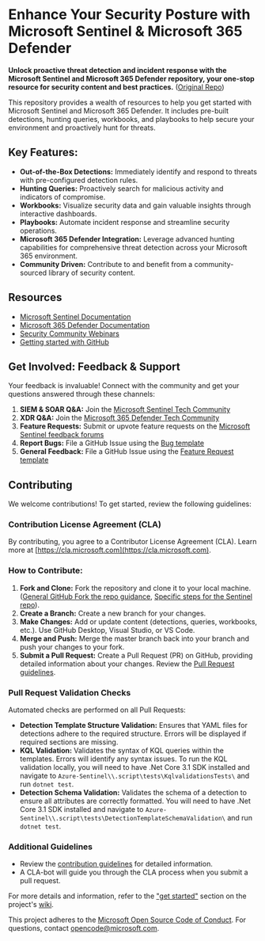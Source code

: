 # Enhance Your Security Posture with Microsoft Sentinel & Microsoft 365 Defender

**Unlock proactive threat detection and incident response with the Microsoft Sentinel and Microsoft 365 Defender repository, your one-stop resource for security content and best practices.** ([Original Repo](https://github.com/Azure/Azure-Sentinel))

This repository provides a wealth of resources to help you get started with Microsoft Sentinel and Microsoft 365 Defender.  It includes pre-built detections, hunting queries, workbooks, and playbooks to help secure your environment and proactively hunt for threats.

## Key Features:

*   **Out-of-the-Box Detections:**  Immediately identify and respond to threats with pre-configured detection rules.
*   **Hunting Queries:** Proactively search for malicious activity and indicators of compromise.
*   **Workbooks:**  Visualize security data and gain valuable insights through interactive dashboards.
*   **Playbooks:**  Automate incident response and streamline security operations.
*   **Microsoft 365 Defender Integration:** Leverage advanced hunting capabilities for comprehensive threat detection across your Microsoft 365 environment.
*   **Community Driven:** Contribute to and benefit from a community-sourced library of security content.

## Resources

*   [Microsoft Sentinel Documentation](https://go.microsoft.com/fwlink/?linkid=2073774&clcid=0x409)
*   [Microsoft 365 Defender Documentation](https://docs.microsoft.com/microsoft-365/security/defender/microsoft-365-defender?view=o365-worldwide)
*   [Security Community Webinars](https://aka.ms/securitywebinars)
*   [Getting started with GitHub](https://help.github.com/en#dotcom)

## Get Involved: Feedback & Support

Your feedback is invaluable!  Connect with the community and get your questions answered through these channels:

1.  **SIEM & SOAR Q&A:**  Join the [Microsoft Sentinel Tech Community](https://techcommunity.microsoft.com/t5/microsoft-sentinel/bd-p/MicrosoftSentinel)
2.  **XDR Q&A:**  Join the [Microsoft 365 Defender Tech Community](https://techcommunity.microsoft.com/t5/microsoft-365-defender/bd-p/MicrosoftThreatProtection)
3.  **Feature Requests:** Submit or upvote feature requests on the [Microsoft Sentinel feedback forums](https://feedback.azure.com/d365community/forum/37638d17-0625-ec11-b6e6-000d3a4f07b8)
4.  **Report Bugs:**  File a GitHub Issue using the [Bug template](https://github.com/Azure/Azure-Sentinel/issues/new?assignees=&labels=&template=bug_report.md&title=)
5.  **General Feedback:**  File a GitHub Issue using the [Feature Request template](https://github.com/Azure/Azure-Sentinel/issues/new?assignees=&labels=&template=feature_request.md&title=)

## Contributing

We welcome contributions!  To get started, review the following guidelines:

### Contribution License Agreement (CLA)

By contributing, you agree to a Contributor License Agreement (CLA).  Learn more at [https://cla.microsoft.com](https://cla.microsoft.com).

### How to Contribute:

1.  **Fork and Clone:** Fork the repository and clone it to your local machine. ([General GitHub Fork the repo guidance](https://docs.github.com/github/getting-started-with-github/fork-a-repo), [Specific steps for the Sentinel repo](https://github.com/Azure/Azure-Sentinel/blob/master/GettingStarted.md)).
2.  **Create a Branch:** Create a new branch for your changes.
3.  **Make Changes:**  Add or update content (detections, queries, workbooks, etc.).  Use GitHub Desktop, Visual Studio, or VS Code.
4.  **Merge and Push:** Merge the master branch back into your branch and push your changes to your fork.
5.  **Submit a Pull Request:**  Create a Pull Request (PR) on GitHub, providing detailed information about your changes.  Review the [Pull Request guidelines](https://help.github.com/en/github/collaborating-with-issues-and-pull-requests/about-pull-requests).

### Pull Request Validation Checks

Automated checks are performed on all Pull Requests:

*   **Detection Template Structure Validation:** Ensures that YAML files for detections adhere to the required structure.  Errors will be displayed if required sections are missing.
*   **KQL Validation:** Validates the syntax of KQL queries within the templates.  Errors will identify any syntax issues. To run the KQL validation locally, you will need to have .Net Core 3.1 SDK installed and navigate to  `Azure-Sentinel\\.script\tests\KqlvalidationsTests\` and run `dotnet test`.
*   **Detection Schema Validation:** Validates the schema of a detection to ensure all attributes are correctly formatted. You will need to have .Net Core 3.1 SDK installed and navigate to `Azure-Sentinel\\.script\tests\DetectionTemplateSchemaValidation\` and run `dotnet test`.

### Additional Guidelines

*   Review the [contribution guidelines](https://github.com/Azure/Azure-Sentinel/wiki/Contribute-to-Sentinel-GitHub-Community-of-Queries#now-onto-the-how) for detailed information.
*   A CLA-bot will guide you through the CLA process when you submit a pull request.

For more details and information, refer to the ["get started"](https://github.com/Azure/Azure-Sentinel/wiki#get-started) section on the project's [wiki](https://aka.ms/threathunters).

This project adheres to the [Microsoft Open Source Code of Conduct](https://opensource.microsoft.com/codeofconduct/).  For questions, contact [opencode@microsoft.com](mailto:opencode@microsoft.com).